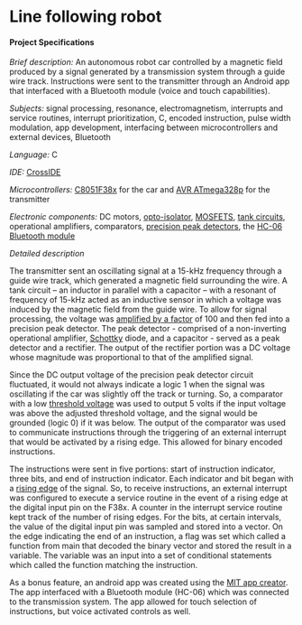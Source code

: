 # Line following robot

#### Project Specifications
*Brief description:*  An autonomous robot car controlled by a magnetic field produced by a signal generated by a transmission system through a guide wire track. Instructions were sent to the transmitter through an Android app that interfaced with a Bluetooth module (voice and touch capabilities).

*Subjects:* signal processing, resonance, electromagnetism, interrupts and service routines, interrupt prioritization, C, encoded instruction, pulse width modulation, app development, interfacing between microcontrollers and external devices, Bluetooth

*Language:* C

*IDE:* [CrossIDE](http://crosside.software.informer.com/)

*Microcontrollers:*  [C8051F38x](http://www.keil.com/dd/docs/datashts/silabs/c8051f32x.pdf) for the car and [AVR ATmega328p](http://www.atmel.com/Images/Atmel-42735-8-bit-AVR-Microcontroller-ATmega328-328P_Datasheet.pdf) for the transmitter

*Electronic components:* DC motors, [opto-isolator](https://en.wikipedia.org/wiki/Opto-isolator), [MOSFETS](http://www.electronics-tutorials.ws/transistor/tran_6.html), [tank circuits](https://www.youtube.com/watch?v=fQ4yRVEzXQA), operational amplifiers, comparators, [precision peak detectors](https://www.google.ca/url?sa=i&rct=j&q=&esrc=s&source=images&cd=&cad=rja&uact=8&ved=0ahUKEwjf5dLO9tfTAhUX3GMKHRu5BOcQjRwIBw&url=https%3A%2F%2Fen.wikipedia.org%2Fwiki%2FPrecision_rectifier&psig=AFQjCNGRjA4ztPc-uV_yoLt3zav_h-844Q&ust=1494045276818886), the [HC-06 Bluetooth module](https://arduino-info.wikispaces.com/BlueTooth-HC05-HC06-Modules-How-To)

*Detailed description*

The transmitter sent an oscillating signal at a 15-kHz frequency through a guide wire track, which generated a magnetic field surrounding the wire. A tank circuit – an inductor in parallel with a capacitor – with a resonant of frequency of 15-kHz acted as an inductive sensor in which a voltage was induced by the magnetic field from the guide wire. To allow for signal processing, the voltage was [amplified by a factor](http://www.ecircuitcenter.com/Circuits/op_bandwidth1/op_bandwidth1.htm) of 100 and then fed into a precision peak detector. The peak detector - comprised of a non-inverting operational amplifier, [Schottky](https://en.wikipedia.org/wiki/Schottky_diode) diode, and a capacitor - served as a peak detector and a rectifier. The output of the rectifier portion was a DC voltage whose magnitude was proportional to that of the amplified signal. 

Since the DC output voltage of the precision peak detector circuit fluctuated, it would not always indicate a logic 1 when the signal was oscillating if the car was slightly off the track or turning. So, a comparator with a low [threshold voltage](https://www.google.ca/url?sa=i&rct=j&q=&esrc=s&source=images&cd=&cad=rja&uact=8&ved=0ahUKEwj9xPb99NfTAhUU7mMKHVFuCjsQjRwIBw&url=http%3A%2F%2Fwww.electronics-tutorials.ws%2Fopamp%2Fop-amp-comparator.html&psig=AFQjCNFnDztYyjhqUsjRbk8wrqmwep09xg&ust=1494044860945010) was used to output 5 volts if the input voltage was above the adjusted threshold voltage, and the signal would be grounded (logic 0) if it was below. The output of the comparator was used to communicate instructions through the triggering of an external interrupt that would be activated by a rising edge. This allowed for binary encoded instructions.

The instructions were sent in five portions: start of instruction indicator, three bits, and end of instruction indicator. Each indicator and bit began with a [rising edge](https://www.google.ca/url?sa=i&rct=j&q=&esrc=s&source=images&cd=&cad=rja&uact=8&ved=0ahUKEwi2j7S799fTAhUE12MKHe81AeQQjRwIBw&url=https%3A%2F%2Fwww.electronics-micros.com%2Fsoftware-hardware%2Fplclib-arduino-edge-triggered-pulses%2F&psig=AFQjCNG8VtjcWxuiX_wioor60IDGiFNI7g&ust=1494045529930970) of the signal. So, to receive instructions, an external interrupt was configured to execute a service routine in the event of a rising edge at the digital input pin on the F38x. A counter in the interrupt service routine kept track of the number of rising edges. For the bits, at certain intervals, the value of the digital input pin was sampled and stored into a vector. On the edge indicating the end of an instruction, a flag was set which called a function from main that decoded the binary vector and stored the result in a variable. The variable was an input into a set of conditional statements which called the function matching the instruction.

As a bonus feature, an android app was created using the [MIT app creator](http://appinventor.mit.edu/explore/). The app interfaced with a Bluetooth module (HC-06) which was connected to the transmission system. The app allowed for touch selection of instructions, but voice activated controls as well.

